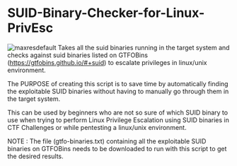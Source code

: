 # SUID-Binary-Checker-for-Linux-PrivEsc

![maxresdefault](https://user-images.githubusercontent.com/79696910/233857016-2ce414a8-9118-4165-8c17-6ac4df7e8d99.jpg) 
Takes all the suid binaries running in the target system and checks against suid binaries listed on GTFOBins (https://gtfobins.github.io/#+suid) to escalate privileges in linux/unix environment.

The PURPOSE of creating this script is to save time by automatically finding the exploitable SUID binaries without having to manually go through them in the target system. 

This can be used by beginners who are not so sure of which SUID binary to use when trying to perform Linux Privilege Escalation using SUID binaries in CTF Challenges or while pentesting a linux/unix environment.

NOTE : The file (gtfo-binaries.txt) containing all the exploitable SUID binaries on GTFOBins needs to be downloaded to run with this script to get the desired results.
